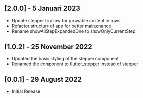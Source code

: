 ## [2.0.0] - 5 Januari 2023
- Update stepper to allow for growable content in rows
- Refactor structure of app for better maintenance
- Rename showAllStepExpandedOne to showOnlyCurrentStep

## [1.0.2] - 25 November 2022

- Updated the basic styling of the stepper component
- Renamed the component to flutter_stepper instead of stepper

## [0.0.1] - 29 August 2022

- Initial Release
